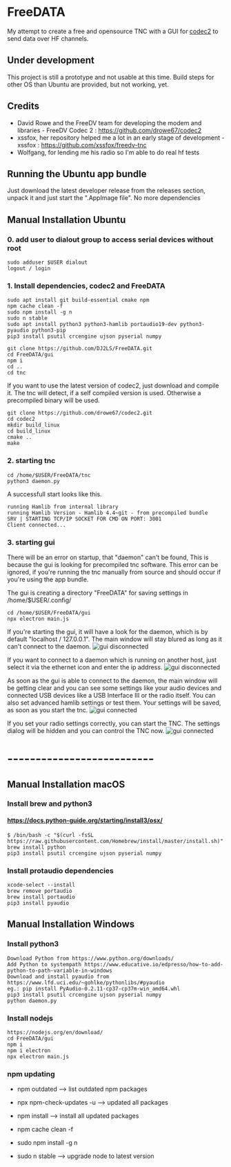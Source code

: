 # FreeDATA
My attempt to create a free and opensource TNC with a GUI for [codec2](https://github.com/drowe67/codec2) to send data over HF channels. 

## Under development
This project is still a prototype and not usable at this time.
Build steps for other OS than Ubuntu are provided, but not working, yet.

## Credits
* David Rowe and the FreeDV team for developing the modem and libraries -
FreeDV Codec 2 : https://github.com/drowe67/codec2
* xssfox, her repository helped me a lot in an early stage of development -
xssfox : https://github.com/xssfox/freedv-tnc
* Wolfgang, for lending me his radio so I'm able to do real hf tests

## Running the Ubuntu app bundle
Just download the latest developer release from the releases section, unpack it and just start the ".AppImage file". No more dependencies

## Manual Installation Ubuntu
### 0. add user to dialout group to access serial devices without root
```
sudo adduser $USER dialout
logout / login
```
### 1. Install dependencies, codec2 and FreeDATA
```
sudo apt install git build-essential cmake npm
npm cache clean -f
sudo npm install -g n
sudo n stable
sudo apt install python3 python3-hamlib portaudio19-dev python3-pyaudio python3-pip
pip3 install psutil crcengine ujson pyserial numpy

git clone https://github.com/DJ2LS/FreeDATA.git
cd FreeDATA/gui
npm i
cd ..
cd tnc
```
If you want to use the latest version of codec2, just download and compile it.
The tnc will detect, if a self compiled version is used. Otherwise a precompiled binary will be used.
```
git clone https://github.com/drowe67/codec2.git
cd codec2
mkdir build_linux
cd build_linux
cmake ..
make

```

### 2. starting tnc
```
cd /home/$USER/FreeDATA/tnc
python3 daemon.py
```
A successfull start looks like this. 
```
running Hamlib from internal library
running Hamlib Version - Hamlib 4.4~git - from precompiled bundle
SRV | STARTING TCP/IP SOCKET FOR CMD ON PORT: 3001
Client connected...

```


### 3. starting gui
There will be an error on startup, that "daemon" can't be found, This is because the gui is looking for precompiled tnc software. This error can be ignored, if you're running the tnc manually from source and should occur if you're using the app bundle.

The gui is creating a directory "FreeDATA" for saving settings in /home/$USER/.config/
```
cd /home/$USER/FreeDATA/gui
npx electron main.js
```
If you're starting the gui, it will have a look for the daemon, which is by default "localhost / 127.0.0.1". The main window will stay blured as long as it can't connect to the daemon. 
![gui disconnected](https://raw.githubusercontent.com/DJ2LS/FreeDATA/main/documentation/FreeDATA-no-daemon-connection.png "TNC disconnected")



If you want to connect to a daemon which is running on another host, just select it via the ethernet icon and enter the ip address.
![gui disconnected](https://raw.githubusercontent.com/DJ2LS/FreeDATA/main/documentation/FreeDATA-connect-to-remote-daemon.png "TNC disconnected")


As soon as the gui is able to connect to the daemon, the main window will be getting clear and you can see some settings like your audio devices and connected USB devices like a USB Interface III or the radio itself.
You can also set advanced hamlib settings or test them. Your settings will be saved, as soon as you start the tnc.
![gui connected](https://raw.githubusercontent.com/DJ2LS/FreeDATA/main/documentation/FreeDATA-settings.png "TNC connected")

If you set your radio settings correctly, you can start the TNC. The settings dialog will be hidden and you can control the TNC now.
![gui connected](https://raw.githubusercontent.com/DJ2LS/FreeDATA/main/documentation/FreeDATA-tnc-running.png "TNC connected")


# --------------------------
## Manual Installation macOS
### Install brew and python3
#### https://docs.python-guide.org/starting/install3/osx/

```
$ /bin/bash -c "$(curl -fsSL https://raw.githubusercontent.com/Homebrew/install/master/install.sh)"
brew install python
pip3 install psutil crcengine ujson pyserial numpy

```
### Install protaudio dependencies
```
xcode-select --install
brew remove portaudio
brew install portaudio
pip3 install pyaudio
```

## Manual Installation Windows
### Install python3
```
Download Python from https://www.python.org/downloads/
Add Python to systempath https://www.educative.io/edpresso/how-to-add-python-to-path-variable-in-windows
Download and install pyaudio from https://www.lfd.uci.edu/~gohlke/pythonlibs/#pyaudio
eg.: pip install PyAudio-0.2.11-cp37-cp37m-win_amd64.whl
pip3 install psutil crcengine ujson pyserial numpy
python daemon.py

```

### Install nodejs
```
https://nodejs.org/en/download/
cd FreeDATA/gui
npm i
npm i electron
npx electron main.js
```
### npm updating
* npm outdated --> list outdated npm packages
* npx npm-check-updates -u --> updated all packages
* npm install --> install all updated packages

* npm cache clean -f
* sudo npm install -g n
* sudo n stable --> upgrade node to latest version
